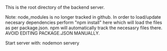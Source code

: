 This is the root directory of the backend server. 

Note: node_modules is no longer tracked in github. In order to load/update necesary dependencies perform "npm install" here which will load the files as per package.json. npm will automatically track the necesasry files there. AVOID EDITING PACKAGE.JSON MANUALLY.

Start server with:
nodemon servery

